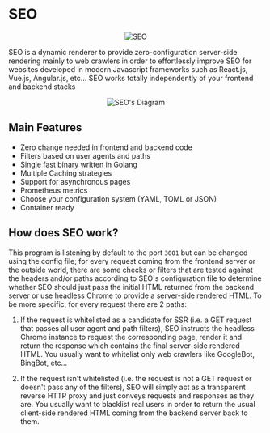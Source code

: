 
# SEO

<p align="center">
<img src="docs/pics/logo_200.png" alt="SEO" title="SEO" />
</p>



SEO is a dynamic renderer to provide zero-configuration server-side rendering mainly to web crawlers in order to effortlessly improve SEO for websites developed in modern Javascript frameworks such as React.js, Vue.js, Angular.js, etc... SEO works totally independently of your frontend and backend stacks

<p align="center">
<img src="docs/pics/diagram.png" alt="SEO's Diagram" title="SEO's Diagram" />
</p>

## Main Features
* Zero change needed in frontend and backend code
* Filters based on user agents and paths
* Single fast binary written in Golang
* Multiple Caching strategies
* Support for asynchronous pages
* Prometheus metrics
* Choose your configuration system (YAML, TOML or JSON)
* Container ready

## How does SEO work?

This program is listening by default to the port `3001` but can be changed using the config file; for every request coming from the frontend server or the outside world, there are some checks or filters that are tested against the headers and/or paths according to SEO's configuration file to determine whether SEO should just pass the initial HTML returned from the backend server or use headless Chrome to provide a server-side rendered HTML. To be more specific, for every request there are 2 paths:

1. If the request is whitelisted as a candidate for SSR (i.e. a GET request that passes all user agent and path filters), SEO instructs the headless Chrome instance to request the corresponding page, render it and return the response which contains the final server-side rendered HTML. You usually want to whitelist only web crawlers like GoogleBot, BingBot, etc...

2. If the request isn't whitelisted (i.e. the request is not a GET request or doesn't pass any of the filters), SEO will simply act as a transparent reverse HTTP proxy and just conveys requests and responses as they are. You usually want to blacklist real users in order to return the usual client-side rendered HTML coming from the backend server back to them.
